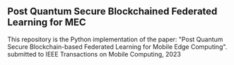 ## Post Quantum Secure Blockchained Federated Learning for MEC

This repository is the Python implementation of the paper: "Post Quantum Secure Blockchain-based Federated Learning for Mobile Edge Computing". submitted to IEEE Transactions on Mobile Computing, 2023

